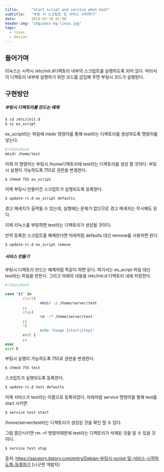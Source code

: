 ```yaml
---
title:      "Start script and service when boot"
subtitle:   "부팅 시 스크립트 및 서비스 시작하기"
date:       2019-03-19 01:00
header-img: "img/post-bg-linux.jpg"
tags:
  - linux
  - devian
---
```


## 들어가며

리눅스는 시작시 /etc/init.d디렉토리 내부의 스크립트를 실행하도록 되어 있다. 따라서 이 디렉토리 내부에 실행하기 위한 코드를 삽입해 주면 부팅시 코드가 실행된다.

## 구현방안

##### 부팅시 디렉토리를 만드는 예제

```sh
$ cd /etc/init.d
$ vi ex_script 
```
ex_script라는 파일에 mkdir 명령어를 통해 test라는 디렉토리를 생성하도록 명령어를 넣는다.

```sh
#!/bin/bash
mkidr /home/test 
```

이제 이 명령어는 부팅시 /home디렉토리에 test라는 디렉토리를 생성 할 것이다. 부팅시 실행이 가능하도록 755로 권한을 변경한다.

```sh
$ chmod 755 ex_script 
```

이제 부팅시 만들어진 스크립트가 실행되도록 등록한다.

```sh
$ update-rc.d ex_script defaults 
```

경고 메세지가 출력될 수 있는데, 실행에는 문제가 없으므로 경고 메세지는 무시해도 된다.

이제 리눅스를 부팅하면 test라는 디렉토리가 생성될 것이다.

만약 등록한 스크립트를 해제한다면 아래처럼 defaults 대신 remove를 사용하면 된다.

```sh
$ update-rc.d ex_script remove 
```

##### 서비스 만들기

부팅시 디렉토리 만드는 예제처럼 똑같이 하면 된다. 여기서는 ex_script 파일 대신 test라는 파일을 만든다. 그리고 아래의 내용을 /etc/init.d 디렉토리 내에 저장한다.

```sh
#!/bin/bash

case "$1" in
        start)
                mkdir -p /home/server/test
        ;;
        stop)
                rm -rf /home/server/test
        ;;
        *)
                echo "Usage {start|stop}"
        exit 1
        ;;
esac
exit 0
```

부팅시 실행이 가능하도록 755로 권한을 변경한다.

```sh
$ chmod 755 test
```

스크립트가 실행되도록 등록한다.

```sh
$ update-rc.d test defaults
```

이제 서비스가 test라는 이름으로 등록되었다. 아래처럼 service 명령어를 통해 test를 start 시키면

```sh
$ service test start 
```

/home/server/test라는 디렉토리가 생성된 것을 확인 할 수 있다.

그럼 중단시키면 rm -rf 명령어때문에 test라는 디렉토리가 삭제된 것을 알 수 있을 것이다.

```sh
$ service test stop
```


출처: https://sacstory.tistory.com/entry/Debian-부팅시-script-및-서비스-시작하도록-등록하기 [나긋한 개발자]